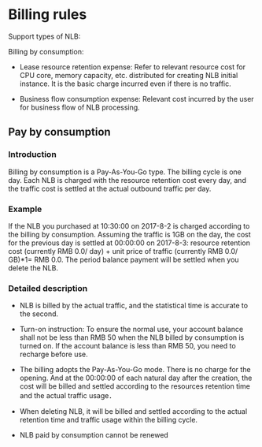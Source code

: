 # Billing rules

Support types of NLB:
 
Billing by consumption:
 
 - Lease resource retention expense: Refer to relevant resource cost for CPU core, memory capacity, etc. distributed for creating NLB initial instance. It is the basic charge incurred even if there is no traffic.
 
 - Business flow consumption expense: Relevant cost incurred by the user for business flow of NLB processing.

## Pay by consumption

### Introduction
Billing by consumption is a Pay-As-You-Go type. The billing cycle is one day. Each NLB is charged with the resource retention cost every day, and the traffic cost is settled at the actual outbound traffic per day.
### Example
If the NLB you purchased at 10:30:00 on 2017-8-2 is charged according to the billing by consumption. Assuming the traffic is 1GB on the day, the cost for the previous day is settled at 00:00:00 on 2017-8-3: resource retention cost (currently RMB 0.0/ day) + unit price of traffic (currently RMB 0.0/ GB)*1= RMB 0.0. The period balance payment will be settled when you delete the NLB.
### Detailed description
- NLB is billed by the actual traffic, and the statistical time is accurate to the second.

- Turn-on instruction: To ensure the normal use, your account balance shall not be less than RMB 50 when the NLB billed by consumption is turned on. If the account balance is less than RMB 50, you need to recharge before use.

- The billing adopts the Pay-As-You-Go mode. There is no charge for the opening. And at the 00:00:00 of each natural day after the creation, the cost will be billed and settled according to the resources retention time and the actual traffic usage．

- When deleting NLB, it will be billed and settled according to the actual retention time and traffic usage within the billing cycle.

- NLB paid by consumption cannot be renewed